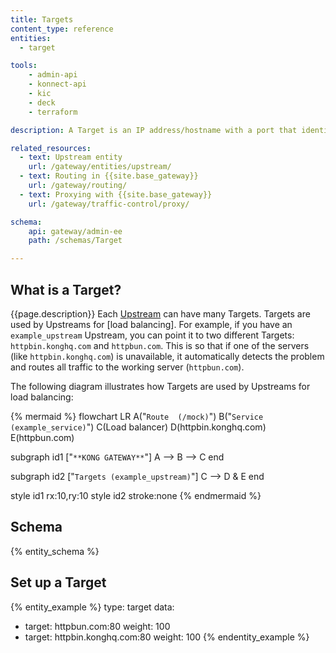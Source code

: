 ```yaml
---
title: Targets
content_type: reference
entities:
  - target

tools:
    - admin-api
    - konnect-api
    - kic
    - deck
    - terraform

description: A Target is an IP address/hostname with a port that identifies an instance of a backend service.

related_resources:
  - text: Upstream entity
    url: /gateway/entities/upstream/
  - text: Routing in {{site.base_gateway}}
    url: /gateway/routing/
  - text: Proxying with {{site.base_gateway}}
    url: /gateway/traffic-control/proxy/

schema:
    api: gateway/admin-ee
    path: /schemas/Target

---
```


## What is a Target?

{{page.description}} Each [Upstream](/gateway/entities/upstream/) can have many Targets. Targets are used by Upstreams for [load balancing]<!--TODO link concept-->. For example, if you have an `example_upstream` Upstream, you can point it to two different Targets: `httpbin.konghq.com` and `httpbun.com`. This is so that if one of the servers (like `httpbin.konghq.com`) is unavailable, it automatically detects the problem and routes all traffic to the working server (`httpbun.com`).

The following diagram illustrates how Targets are used by Upstreams for load balancing:

<!--vale off-->

{% mermaid %}
flowchart LR
  A("`Route 
  (/mock)`")
  B("`Service
  (example_service)`")
  C(Load balancer)
  D(httpbin.konghq.com)
  E(httpbun.com)
  
  subgraph id1 ["`**KONG GATEWAY**`"]
    A --> B --> C
  end

  subgraph id2 ["`Targets (example_upstream)`"]
    C --> D & E
  end

  style id1 rx:10,ry:10
  style id2 stroke:none
{% endmermaid %}

<!--vale on-->

## Schema

{% entity_schema %}

## Set up a Target

{% entity_example %}
type: target
data:
   - target: httpbun.com:80
     weight: 100
   - target: httpbin.konghq.com:80
     weight: 100
{% endentity_example %}